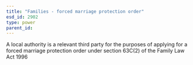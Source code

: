 ```yaml
---
title: "Families - forced marriage protection order"
esd_id: 2902
type: power
parent_id:  
---
```


A local authority is a relevant third party for the purposes of applying for a forced marriage protection order under section 63C(2) of the Family Law Act 1996

